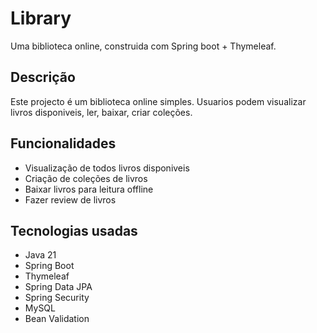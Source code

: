 # Library

Uma biblioteca online, construida com Spring boot + Thymeleaf.

## Descrição

Este projecto é um biblioteca online simples. Usuarios podem visualizar livros disponiveis, ler, baixar, criar coleções.

## Funcionalidades

- Visualização de todos livros disponiveis
- Criação de coleções de livros
- Baixar livros para leitura offline
- Fazer review de livros

## Tecnologias usadas

- Java 21
- Spring Boot
- Thymeleaf
- Spring Data JPA
- Spring Security
- MySQL
- Bean Validation
